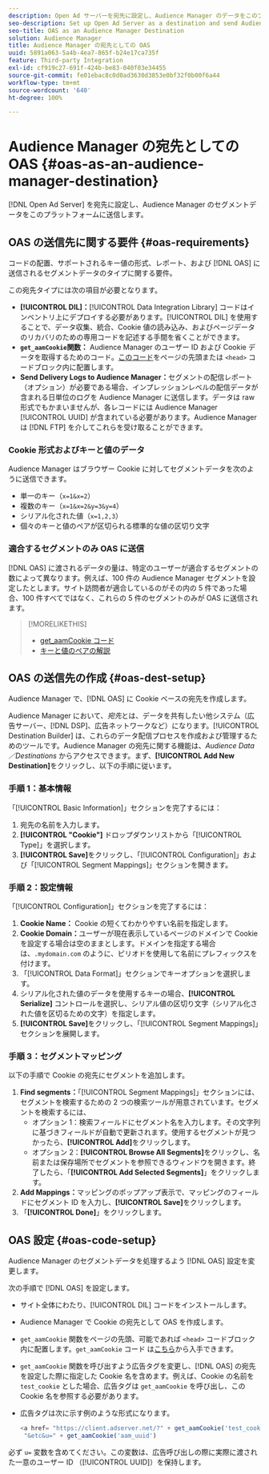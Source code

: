 ```yaml
---
description: Open Ad サーバーを宛先に設定し、Audience Manager のデータをこのプラットフォームに送信します。
seo-description: Set up Open Ad Server as a destination and send Audience Manager data to that platform.
seo-title: OAS as an Audience Manager Destination
solution: Audience Manager
title: Audience Manager の宛先としての OAS
uuid: 5891a063-5a4b-4ea7-865f-b24e17ca735f
feature: Third-party Integration
exl-id: cf919c27-691f-424b-be83-040f03e34455
source-git-commit: fe01ebac8c0d0ad3630d3853e0bf32f0b00f6a44
workflow-type: tm+mt
source-wordcount: '640'
ht-degree: 100%

---
```


# Audience Manager の宛先としての OAS {#oas-as-an-audience-manager-destination}

[!DNL Open Ad Server] を宛先に設定し、Audience Manager のセグメントデータをこのプラットフォームに送信します。

## OAS の送信先に関する要件 {#oas-requirements}

コードの配置、サポートされるキー値の形式、レポート、および [!DNL OAS] に送信されるセグメントデータのタイプに関する要件。

<!-- aam-oas-requirements.xml -->

この宛先タイプには次の項目が必要となります。

* **[!UICONTROL DIL]：**[!UICONTROL Data Integration Library] コードはインベントリ上にデプロイする必要があります。[!UICONTROL DIL] を使用することで、データ収集、統合、Cookie 値の読み込み、およびページデータのリカバリのための専用コードを記述する手間を省くことができます。
* **`get_aamCookie`関数：** Audience Manager のユーザー ID および Cookie データを取得するためのコード。[このコード](../../features/destinations/get-aam-cookie-code.md)をページの先頭または `<head>` コードブロック内に配置します。
* **Send Delivery Logs to Audience Manager：**&#x200B;セグメントの配信レポート（オプション）が必要である場合、インプレッションレベルの配信データが含まれる日単位のログを Audience Manager に送信します。データは raw 形式でもかまいませんが、各レコードには Audience Manager [!UICONTROL UUID] が含まれている必要があります。Audience Manager は [!DNL FTP] を介してこれらを受け取ることができます。

### Cookie 形式およびキーと値のデータ

Audience Manager はブラウザー Cookie に対してセグメントデータを次のように送信できます。 

* 単一のキー（`x=1&x=2`）
* 複数のキー（`x=1&x=2&y=3&y=4`）
* シリアル化された値（`x=1,2,3`）
* 個々のキーと値のペアが区切られる標準的な値の区切り文字

### 適合するセグメントのみ OAS に送信

[!DNL OAS] に渡されるデータの量は、特定のユーザーが適合するセグメントの数によって異なります。例えば、100 件の Audience Manager セグメントを設定したとします。サイト訪問者が適合しているのがその内の 5 件であった場合、100 件すべてではなく、これらの 5 件のセグメントのみが OAS に送信されます。

>[!MORELIKETHIS]
>
>* [get_aamCookie コード](../../features/destinations/get-aam-cookie-code.md)
>* [キーと値のペアの解説](../../reference/key-value-pairs-explained.md)

## OAS の送信先の作成 {#oas-dest-setup}

Audience Manager で、[!DNL OAS] に Cookie ベースの宛先を作成します。

<!-- aam-oas-destination-setup.xml -->

Audience Manager において、*宛先*&#x200B;とは、データを共有したい他システム（広告サーバー、[!DNL DSP]、広告ネットワークなど）になります。[!UICONTROL Destination Builder] は、これらのデータ配信プロセスを作成および管理するためのツールです。Audience Manager の宛先に関する機能は、*Audience Data／Destinations* からアクセスできます。まず、**[!UICONTROL Add New Destination]**&#x200B;をクリックし、以下の手順に従います。

### 手順 1：基本情報

「[!UICONTROL Basic Information]」セクションを完了するには：

1. 宛先の名前を入力します。
1. **[!UICONTROL "Cookie"]** ドロップダウンリストから「[!UICONTROL Type]」を選択します。
1. **[!UICONTROL Save]**&#x200B;をクリックし、「[!UICONTROL Configuration]」および「[!UICONTROL Segment Mappings]」セクションを開きます。

### 手順 2：設定情報

「[!UICONTROL Configuration]」セクションを完了するには：

1. **Cookie Name：** Cookie の短くてわかりやすい名前を指定します。
1. **Cookie Domain：**&#x200B;ユーザーが現在表示しているページのドメインで Cookie を設定する場合は空のままとします。ドメインを指定する場合は、`.mydomain.com` のように、ピリオドを使用して名前にプレフィックスを付けます。
1. 「[!UICONTROL Data Format]」セクションでキーオプションを選択します。
1. シリアル化された値のデータを使用するキーの場合、**[!UICONTROL Serialize]** コントロールを選択し、シリアル値の区切り文字（シリアル化された値を区切るための文字）を指定します。
1. **[!UICONTROL Save]**&#x200B;をクリックし、「[!UICONTROL Segment Mappings]」セクションを展開します。

### 手順 3：セグメントマッピング

以下の手順で Cookie の宛先にセグメントを追加します。

1. **Find segments：**「[!UICONTROL Segment Mappings]」セクションには、セグメントを検索するための 2 つの検索ツールが用意されています。セグメントを検索するには、
   * オプション 1：検索フィールドにセグメント名を入力します。その文字列に基づきフィールドが自動で更新されます。使用するセグメントが見つかったら、**[!UICONTROL Add]**&#x200B;をクリックします。
   * オプション 2：**[!UICONTROL Browse All Segments]**&#x200B;をクリックし、名前または保存場所でセグメントを参照できるウィンドウを開きます。終了したら、「**[!UICONTROL Add Selected Segments]**」をクリックします。
1. **Add Mappings：**&#x200B;マッピングのポップアップ表示で、マッピングのフィールドにセグメント ID を入力し、**[!UICONTROL Save]**&#x200B;をクリックします。
1. 「**[!UICONTROL Done]**」をクリックします。

## OAS 設定 {#oas-code-setup}

Audience Manager のセグメントデータを処理するよう [!DNL OAS] 設定を変更します。

<!-- aam-oas-code.xml -->

次の手順で [!DNL OAS] を設定します。

* サイト全体にわたり、[!UICONTROL DIL] コードをインストールします。
* Audience Manager で Cookie の宛先として OAS を作成します。
* `get_aamCookie` 関数をページの先頭、可能であれば `<head>` コードブロック内に配置します。`get_aamCookie` コード は[こちら](../../features/destinations/get-aam-cookie-code.md)から入手できます。
* `get_aamCookie` 関数を呼び出すよう広告タグを変更し、[!DNL OAS] の宛先を設定した際に指定した Cookie 名を含めます。例えば、Cookie の名前を `test_cookie` とした場合、広告タグは `get_aamCookie` を呼び出し、この Cookie 名を参照する必要があります。
* 広告タグは次に示す例のような形式になります。

  ```js
  <a href= "https://client.adserver.net/?" + get_aamCookie('test_cookie') +
   "&etc&u=" + get_aamCookie('aam_uuid')
  ```

必ず `u=` 変数を含めてください。この変数は、広告呼び出しの際に実際に渡された一意のユーザー ID （[!UICONTROL UUID]）を保持します。
